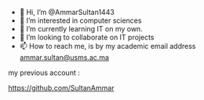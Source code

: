 - 👋 Hi, I’m @AmmarSultan1443
- 👀 I’m interested in computer sciences
- 🌱 I’m currently learning IT on my own.
- 💞️ I’m looking to collaborate on IT projects 
- 📫 How to reach me, is by my academic email address ammar.sultan@usms.ac.ma

<!---
AmmarSultan1443/AmmarSultan1443 is a ✨ special ✨ repository because its `README.md` (this file) appears on your GitHub profile.
You can click the Preview link to take a look at your changes.
--->
my previous account :

https://github.com/SultanAmmar
